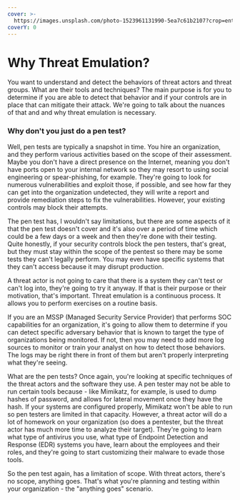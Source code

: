 ```yaml
---
cover: >-
  https://images.unsplash.com/photo-1523961131990-5ea7c61b2107?crop=entropy&cs=srgb&fm=jpg&ixid=MnwxOTcwMjR8MHwxfHNlYXJjaHw0fHx0ZWNofGVufDB8fHx8MTY0NTk5MDg4Mg&ixlib=rb-1.2.1&q=85
coverY: 0
---
```


# Why Threat Emulation?

You want to understand and detect the behaviors of threat actors and threat groups. What are their tools and techniques? The main purpose is for you to determine if you are able to detect that behavior and if your controls are in place that can mitigate their attack. We're going to talk about the nuances of that and and why threat emulation is necessary.&#x20;

### Why don't you just do a pen test?

Well, pen tests are typically a snapshot in time. You hire an organization, and they perform various activities based on the scope of their assessment. Maybe you don't have a direct presence on the Internet, meaning you don't have ports open to your internal network so they may resort to using social engineering or spear-phishing, for example. They're going to look for numerous vulnerabilities and exploit those, if possible, and see how far they can get into the organization undetected, they will write a report and provide remediation steps to fix the vulnerabilities. However, your existing controls may block their attempts.&#x20;

The pen test has, I wouldn't say limitations, but there are some aspects of it that the pen test doesn't cover and it's also over a period of time which could be a few days or a week and then they're done with their testing. Quite honestly, if your security controls block the pen testers, that's great, but they must stay within the scope of the pentest so there may be some tests they can't legally perform. You may even have specific systems that they can't access because it may disrupt production.&#x20;

A threat actor is not going to care that there is a system they can't test or can't log into, they're going to try it anyway. If that is their purpose or their motivation, that's important. Threat emulation is a continuous process. It allows you to perform exercises on a routine basis.&#x20;

If you are an MSSP (Managed Security Service Provider) that performs SOC capabilities for an organization, it's going to allow them to determine if you can detect specific adversary behavior that is known to target the type of organizations being monitored. If not, then you may need to add more log sources to monitor or train your analyst on how to detect those behaviors. The logs may be right there in front of them but aren't properly interpreting what they're seeing.&#x20;

What are the pen tests? Once again, you're looking at specific techniques of the threat actors and the software they use. A pen tester may not be able to run certain tools because - like Mimikatz, for example, is used to dump hashes of password, and allows for lateral movement once they have the hash. If your systems are configured properly, Mimikatz won't be able to run so pen testers are limited in that capacity. However, a threat actor will do a lot of homework on your organization (so does a pentester, but the threat actor has much more time to analyze their target). They're going to learn what type of antivirus you use, what type of Endpoint Detection and Response (EDR) systems you have, learn about the employees and their roles, and they're going to start customizing their malware to evade those tools.&#x20;

So the pen test again, has a limitation of scope. With threat actors, there's no scope, anything goes. That's what you're planning and testing within your organization - the "anything goes" scenario.&#x20;
